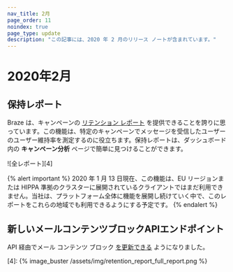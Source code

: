 ```yaml
---
nav_title: 2月
page_order: 11
noindex: true
page_type: update
description: "この記事には、2020 年 2 月のリリース ノートが含まれています。"
---
```

# 2020年2月

## 保持レポート

Braze は、キャンペーンの [リテンション レポート]({{site.baseurl}}/user_guide/engagement_tools/campaigns/testing_and_more/retention_reports/) を提供できることを誇りに思っています。この機能は、特定のキャンペーンでメッセージを受信したユーザーのユーザー維持率を測定するのに役立ちます。保持レポートは、ダッシュボード内の **キャンペーン分析** ページで簡単に見つけることができます。 

![全レポート][4]

{% alert important %}
2020 年 1 月 13 日現在、この機能は、EU リージョンまたは HIPPA 準拠のクラスターに展開されているクライアントではまだ利用できません。当社は、プラットフォーム全体に機能を展開し続けていく中で、このレポートをこれらの地域でも利用できるようにする予定です。
{% endalert %}

## 新しいメールコンテンツブロックAPIエンドポイント

API 経由でメール コンテンツ ブロック [を更新できる]({{site.baseurl}}/api/endpoints/templates/content_blocks_templates/post_update_content_block/) ようになりました。

[4]: {% image_buster /assets/img/retention_report_full_report.png %}
